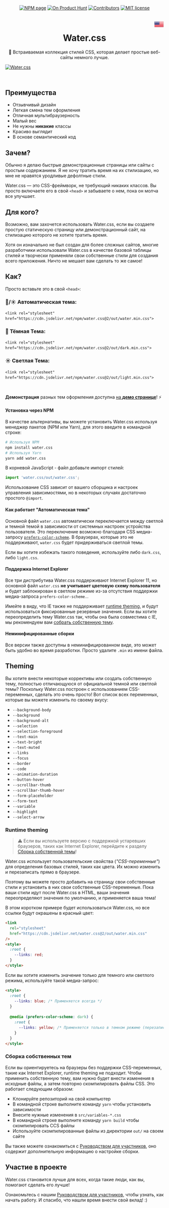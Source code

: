 <p align="center">
  <a href="https://www.npmjs.com/package/water.css"><img align="center" src="https://img.shields.io/npm/v/water.css.svg" alt="NPM page"></a>
  <a href="https://www.producthunt.com/posts/water-css"><img align="center" src="https://img.shields.io/badge/on-product%20hunt-blue.svg" alt="On Product Hunt"></a>
  <a href="https://github.com/kognise/water.css/pulls"><img align="center" src="https://img.shields.io/github/contributors-anon/kognise/water.css" alt="Contributors"></a>
  <a href="https://github.com/kognise/water.css/blob/master/LICENSE.md"><img align="center" src="https://img.shields.io/github/license/kognise/water.css.svg" alt="MIT license"></a>
</p>

<br>
<a href="../../../../"><img src="../../assets/usa.png" align="right" height="25" width="30" title="Английский"></a>

<h1 align="center">Water.css</h1>
<p align="center">🌊 Встраиваемая коллекция стилей CSS, которая делает простые веб-сайты немного лучше.</p>

[![Water.css](../../assets/logo.svg)](https://watercss.kognise.dev/)

<br>

## Преимущества

- Отзывчивый дизайн
- Легкая смена тем оформления
- Отличная мультибраузерность
- Малый вес
- Не нужны **никакие** классы
- Красиво выглядит
- В основе семантический код

## Зачем?

Обычно я делаю быстрые демонстрационные страницы или сайты с простым содержанием. Я не хочу тратить время на их стилизацию, но мне не нравятся уродливые дефолтные стили.

Water.css — это CSS-фреймворк, не требующий никаких классов. Вы просто включаете его в свой `<head>` и забываете о нем, пока он молча все улучшает.

## Для кого?

Возможно, вам захочется использовать Water.css, если вы создаете простую статическую страницу или демонстрационный сайт, на стилизацию которого не хотите тратить время.

Хотя он изначально не был создан для более сложных сайтов, многие разработчики использовали Water.css в качестве базовой таблицы стилей и творчески применяли свои собственные стили для создания всего приложения. Ничто не мешает вам сделать то же самое!

## Как?

Просто вставьте это в свой `<head>`:

### 🌙/☀ Автоматическая тема:

`<link rel="stylesheet" href="https://cdn.jsdelivr.net/npm/water.css@2/out/water.min.css">`

### 🌙 Тёмная Тема:

`<link rel="stylesheet" href="https://cdn.jsdelivr.net/npm/water.css@2/out/dark.min.css">`

### ☀ Светлая Тема:

`<link rel="stylesheet" href="https://cdn.jsdelivr.net/npm/water.css@2/out/light.min.css">`

<br>

**Демонстрация** разных тем оформления доступна [на **демо странице**](https://watercss.kognise.dev/#installation)! ⚡

#### Установка через NPM

В качестве альтернативы, вы можете установить Water.css используя менеджер пакетов (NPM или Yarn), для этого введите в командной строке:

```sh
# Используя NPM
npm install water.css
# Используя Yarn
yarn add water.css
```

В корневой JavaScript - файл добавьте импорт стилей:

```js
import 'water.css/out/water.css';
```

Использование CSS зависит от вашего сборщика и настроек управления зависимостями, но в некоторых случаях достаточно простого `@import`.

#### Как работает "Автоматическая тема"

Основной файл `water.css` автоматически переключается между светлой и темной темой в зависимости от системных настроек устройства пользователя. Это переключение возможно благодаря CSS медиа-запросу [`prefers-color-scheme`](https://developer.mozilla.org/en-US/docs/Web/CSS/@media/prefers-color-scheme). В браузерах, которые это не поддерживают, `water.css` будет придерживаться светлой темы.

Если вы хотите избежать такого поведения, используйте либо `dark.css`, либо `light.css`.

#### Поддержка Internet Explorer

Все три дистрибутива Water.css поддерживают Internet Explorer 11, но основной файл `water.css` **не учитывает цветовую схему пользователя** и будет заблокирован в светлом режиме из-за отсутствия поддержки медиа-запроса `prefers-color-scheme.`.

Имейте в виду, что IE также не поддерживает [runtime theming](#theming), и будут использоваться фиксированные резервные значения. Если вы хотите переопределить тему Water.css так, чтобы она была совместима с IE, мы рекомендуем вам [собрать собственную тему](#compiling-your-own-theme).

#### Неминифицированные сборки

Все версии также доступны в неминифицированном виде, это может быть удобно во время разработки.
Просто удалите `.min` из имени файла.

## Theming

Вы хотите внести некоторые коррективы или создать собственную тему, полностью отличающуюся от официальной темной или светлой темы? Поскольку Water.css построен с использованием CSS-переменных, сделать это очень просто! Вот список всех переменных, которые вы можете изменить по своему вкусу:

- `--background-body`
- `--background`
- `--background-alt`
- `--selection`
- `--selection-foreground`
- `--text-main`
- `--text-bright`
- `--text-muted`
- `--links`
- `--focus`
- `--border`
- `--code`
- `--animation-duration`
- `--button-hover`
- `--scrollbar-thumb`
- `--scrollbar-thumb-hover`
- `--form-placeholder`
- `--form-text`
- `--variable`
- `--highlight`
- `--select-arrow`

### Runtime theming

> ⚠ Если вы используете версию с поддержкой устаревших браузеров, таких как Internet Explorer, перейдите к разделу [Сборка собственной темы](#compiling-your-own-theme)!

Water.css использует пользовательские свойства (_"CSS-переменные"_) для определения базовых стилей, таких как цвета. Их можно изменить и перезаписать прямо в браузере.

Поэтому вы можете просто добавить на страницу свои собственные стили и установить в них свои собственные CSS-переменные. Пока ваши стили идут после Water.css в HTML, ваши значения переопределяют значения по умолчанию, и применяется ваша тема!

В этом коротком примере будет использоваться Water.css, но все ссылки будут окрашены в красный цвет:

```html
<link
  rel="stylesheet"
  href="https://cdn.jsdelivr.net/water.css@2/out/water.min.css"
/>
<style>
  :root {
    --links: red;
  }
</style>
```

Если вы хотите изменить значение только для темного или светлого режима, используйте такой медиа-запрос:

```html
<style>
  :root {
    --links: blue; /* Применяется всегда */
  }

  @media (prefers-color-scheme: dark) {
    :root {
      --links: yellow; /* Применяется только в темном режиме (перезаписывает синий) */
    }
  }
</style>
```

### Сборка собственных тем

Если вы ориентируетесь на браузеры без поддержки CSS-переменных, такие как Internet Explorer, runtime theming не подходит. Чтобы применить собственную тему, вам нужно будет внести изменения в исходные файлы, а затем повторно скомпилировать файлы CSS. Это работает следующим образом:

- Клонируйте репозиторий на свой компьютер
- В командной строке выполните команду `yarn` чтобы установить зависимости
- Внесите нужные изменения в `src/variables-*.css`
- В командной строке выполните команду `yarn build` чтобы скомпилировать CCS файлы
- Используйте скомпилированные файлы из директории `out/` на своем сайте

Вы также можете ознакомиться с [Руководством для участников](https://github.com/kognise/water.css/tree/master/.github/CONTRIBUTING.md), оно содержит дополнительную информацию о настройке сборки.

## Участие в проекте

Water.css становится лучше для всех, когда такие люди, как вы, помогают сделать его лучше!

Ознакомьтесь с нашим [Руководством для участников](.github/CONTRIBUTING.md), чтобы узнать, как начать работу.
И спасибо, что нашли время внести свой вклад! :)
